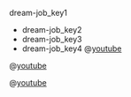 dream-job_key1
* dream-job_key2
* dream-job_key3
* dream-job_key4
@[youtube](fcKniJHVQ3w)

@[youtube](L7GXRiKejZU)

@[youtube](nCDxYGMzeRw)